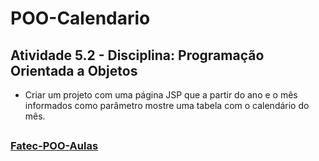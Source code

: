 # POO-Calendario

## Atividade 5.2 - Disciplina: Programação Orientada a Objetos

* Criar um projeto com uma página JSP que a partir do ano e o mês informados como parâmetro mostre uma tabela com o calendário do mês.

##

### [Fatec-POO-Aulas](https://github.com/dmisabela/Fatec-POO-Aulas) 

